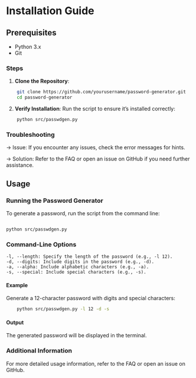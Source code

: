 # Installation Guide

## Prerequisites

- Python 3.x
- Git

### Steps

1. **Clone the Repository**:

```bash
    git clone https://github.com/yourusername/password-generator.git
    cd password-generator
```

2. **Verify Installation**:
   Run the script to ensure it’s installed correctly:

```bash
    python src/passwdgen.py
```

### Troubleshooting

-> Issue: If you encounter any issues, check the error messages for hints.

-> Solution: Refer to the FAQ or open an issue on GitHub if you need further assistance.

## Usage

### Running the Password Generator

To generate a password, run the script from the command line:

```bash

python src/passwdgen.py
```

### Command-Line Options

    -l, --length: Specify the length of the password (e.g., -l 12).
    -d, --digits: Include digits in the password (e.g., -d).
    -a, --alpha: Include alphabetic characters (e.g., -a).
    -s, --special: Include special characters (e.g., -s).

#### Example

Generate a 12-character password with digits and special characters:

```bash
    python src/passwdgen.py -l 12 -d -s
```

#### Output

The generated password will be displayed in the terminal.

### Additional Information

For more detailed usage information, refer to the FAQ or open an issue on GitHub.
